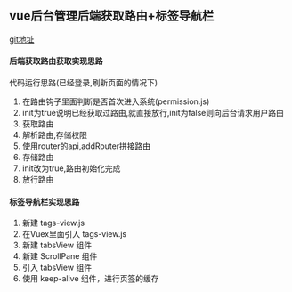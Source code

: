 ## vue后台管理后端获取路由+标签导航栏
[git地址](https://github.com/xuWenQiang1992/dny-vue-web.git)
#### 后端获取路由获取实现思路
代码运行思路(已经登录,刷新页面的情况下)
1. 在路由钩子里面判断是否首次进入系统(permission.js)
2. init为true说明已经获取过路由,就直接放行,init为false则向后台请求用户路由
3. 获取路由
4. 解析路由,存储权限
5. 使用router的api,addRouter拼接路由
6. 存储路由
7. init改为true,路由初始化完成
8. 放行路由
#### 标签导航栏实现思路
1. 新建 tags-view.js
2. 在Vuex里面引入 tags-view.js
3. 新建 tabsView 组件
4. 新建 ScrollPane 组件
5. 引入 tabsView 组件
6. 使用 keep-alive 组件，进行页签的缓存
